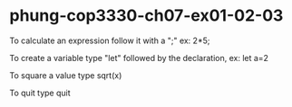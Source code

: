 # phung-cop3330-ch07-ex01-02-03

To calculate an expression follow it with a ";" ex: 2*5;

To create a variable type "let" followed by the declaration, ex: let a=2

To square a value type sqrt(x)

To quit type quit
